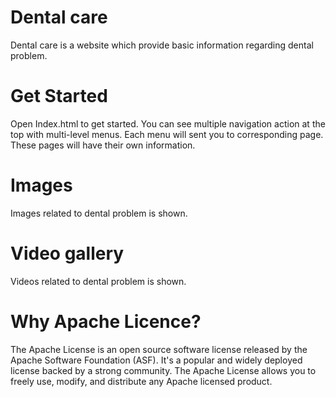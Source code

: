 # Dental care
Dental care is a website which provide basic information regarding dental problem.

# Get Started
Open Index.html to get started. You can see multiple navigation action at the top with multi-level menus. Each menu will sent you to corresponding page. These pages will have their own information.

# Images
Images related to dental problem is shown.

# Video gallery
Videos related to dental problem is shown.

# Why Apache Licence?
The Apache License is an open source software license released by the Apache Software Foundation (ASF). It's a popular and widely deployed license backed by a strong community. The Apache License allows you to freely use, modify, and distribute any Apache licensed product.
